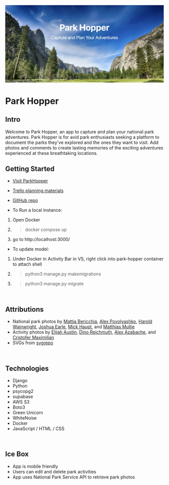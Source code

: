 <img src= "./main_app/static/images/splash.jpg">
<br />

# Park Hopper

## Intro
Welcome to Park Hopper, an app to capture and plan your national park adventures. Park Hopper is for avid park enthusiasts seeking a platform to document the parks they've explored and the ones they want to visit. Add photos and comments to create lasting memories of the exciting adventures experienced at these breathtaking locations.
<br />

## Getting Started
- [Visit ParkHopper](https://parkhopper.fly.dev/)
- [Trello planning materials](https://trello.com/b/O3dyjfy0/park-hopper)
- [GitHub repo](https://github.com/eunicey/park-hopper)

- To Run a local instance:
1. Open Docker
2. > docker compose up
3. go to http://localhost:3000/

- To update model:
1. Under Docker in Activity Bar in VS, right click into park-hopper container to attach shell
2. > python3 manage.py makemigrations
3. > python3 manage.py migrate

<br />


## Attributions
- National park photos by [Mattia Bericchia](https://unsplash.com/@mattiabericchia), [Alex Povolyashko](https://unsplash.com/@alex_povolyashko), [Harold Wainwright](https://unsplash.com/@haroldwainwright), [Joshua Earle](https://unsplash.com/@huper), [Mick Haupt](https://unsplash.com/@rocinante_11), and [Matthias Mullie](https://unsplash.com/@matthiasmullie)
- Activity photos by [Elijah Austin](https://unsplash.com/@elijahjaustin), [Dino Reichmuth](https://unsplash.com/@dinoreichmuth), [Alex Azabache](https://unsplash.com/@alexazabache), and [Cristofer Maximilian](https://unsplash.com/@cristofer)
- SVGs from [svgrepo](https://www.svgrepo.com/)
<br />

## Technologies
- Django
- Python
- psycopg2
- supabase
- AWS S3
- Boto3
- Green Unicorn
- WhiteNoise
- Docker
- JavaScript / HTML / CSS
<br />

## Ice Box
- App is mobile friendly
- Users can edit and delete park activities
- App uses National Park Service API to retrieve park photos